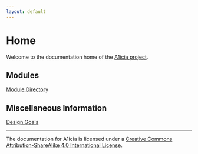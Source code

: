 ```yaml
---
layout: default
---
```


# Home

Welcome to the documentation home of the [A1icia project](https://github.com/markhull/A1icia).


## Modules

[Module Directory](modules.md)

## Miscellaneous Information

[Design Goals](designgoals.md)     

---

The documentation for A1icia is licensed under a [Creative Commons Attribution-ShareAlike 4.0 International License](http://creativecommons.org/licenses/by-sa/4.0/).
